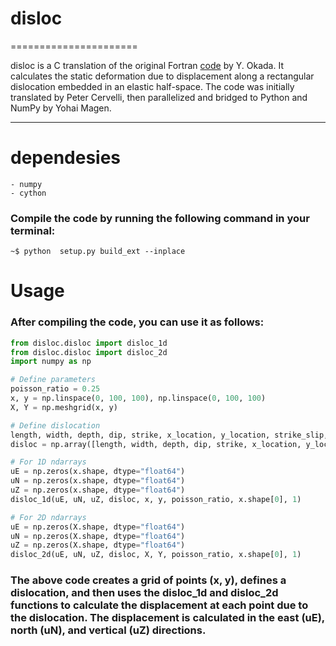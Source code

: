 # disloc
======================

disloc is a C translation of the original Fortran  [code](https://www.bosai.go.jp/e/dc3d.html) by Y. Okada. It calculates the static deformation due to displacement along a rectangular dislocation embedded in an elastic half-space. The code was initially translated by Peter Cervelli, then parallelized and bridged to Python and NumPy by Yohai Magen.

----------------------------------
# dependesies
    - numpy
    - cython
### Compile the code by running the following command in your terminal:

```console
~$ python  setup.py build_ext --inplace
```
# Usage
### After compiling the code, you can use it as follows:

```python 
from disloc.disloc import disloc_1d
from disloc.disloc import disloc_2d
import numpy as np

# Define parameters
poisson_ratio = 0.25
x, y = np.linspace(0, 100, 100), np.linspace(0, 100, 100)
X, Y = np.meshgrid(x, y)

# Define dislocation
length, width, depth, dip, strike, x_location, y_location, strike_slip, dip_slip, opening = 20, 10, 1, 90, 0, 50, 50, 1, 0, 0
disloc = np.array([length, width, depth, dip, strike, x_location, y_location, strike_slip, dip_slip, opening], dtype="float64")

# For 1D ndarrays
uE = np.zeros(x.shape, dtype="float64")
uN = np.zeros(x.shape, dtype="float64")
uZ = np.zeros(x.shape, dtype="float64")
disloc_1d(uE, uN, uZ, disloc, x, y, poisson_ratio, x.shape[0], 1)

# For 2D ndarrays
uE = np.zeros(X.shape, dtype="float64")
uN = np.zeros(X.shape, dtype="float64")
uZ = np.zeros(X.shape, dtype="float64")
disloc_2d(uE, uN, uZ, disloc, X, Y, poisson_ratio, x.shape[0], 1)
```
### The above code creates a grid of points (x, y), defines a dislocation, and then uses the disloc_1d and disloc_2d functions to calculate the displacement at each point due to the dislocation. The displacement is calculated in the east (uE), north (uN), and vertical (uZ) directions.